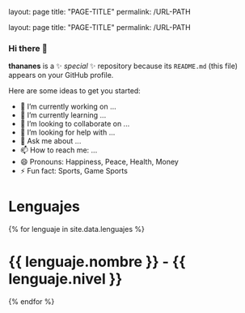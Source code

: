 layout: page
title: "PAGE-TITLE"
permalink: /URL-PATH

layout: page
title: "PAGE-TITLE"
permalink: /URL-PATH



### Hi there 👋

**thananes** is a ✨ _special_ ✨ repository because its `README.md` (this file) appears on your GitHub profile.

Here are some ideas to get you started:

- 🔭 I’m currently working on ...
- 🌱 I’m currently learning ...
- 👯 I’m looking to collaborate on ...
- 🤔 I’m looking for help with ...
- 💬 Ask me about ...
- 📫 How to reach me: ...
- 😄 Pronouns: Happiness, Peace, Health, Money
- ⚡ Fun fact: Sports, Game Sports

# Lenguajes

{% for lenguaje in site.data.lenguajes %}
  # {{ lenguaje.nombre }} - {{ lenguaje.nivel }}
{% endfor %}
